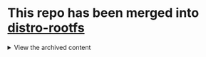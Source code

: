 # This repo has been merged into [distro-rootfs](https://github.com/eupnea-project/distro-rootfs)

<details>
<summary>View the archived content</summary>

# ubuntu-rootfs

A pre-bootstrapped, unmodified ubuntu rootfs  
Please download official ubuntu isos at https://ubuntu.com/download/
</details>